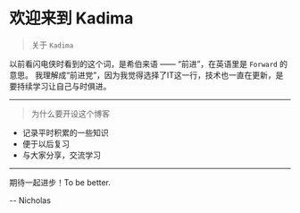 # 欢迎来到 Kadima

> 关于 `Kadima`

以前看闪电侠时看到的这个词，是希伯来语 —— “前进”，在英语里是 `Forward` 的意思。
我理解成“前进党”，因为我觉得选择了IT这一行，技术也一直在更新，是要持续学习让自己与时俱进。

---

> 为什么要开设这个博客

- 记录平时积累的一些知识
- 便于以后复习
- 与大家分享，交流学习

---

期待一起进步！To be better.

-- Nicholas
